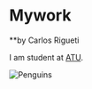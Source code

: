 # Mywork

**by Carlos Rigueti

I am student at [ATU](https://www.atu.ie/).

![Penguins](https://camo.githubusercontent.com/81cc55ac4e8636f74967d555c89b3f4ec57135d55d3910f6fec5b26af2fcfa1e/68747470733a2f2f616c6c69736f6e686f7273742e6769746875622e696f2f70616c6d657270656e6775696e732f7265666572656e63652f666967757265732f6c7465725f70656e6775696e732e706e67)